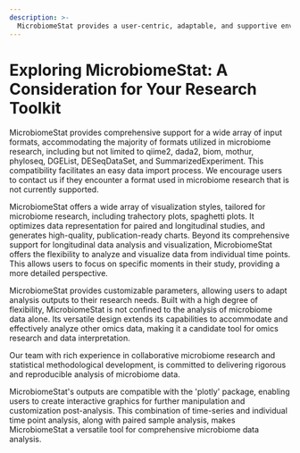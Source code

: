 ```yaml
---
description: >-
  MicrobiomeStat provides a user-centric, adaptable, and supportive environment for insightful microbiome data exploration.
---
```


# Exploring MicrobiomeStat: A Consideration for Your Research Toolkit

MicrobiomeStat provides comprehensive support for a wide array of input formats, accommodating the majority of formats utilized in microbiome research, including but not limited to qiime2, dada2, biom, mothur, phyloseq, DGEList, DESeqDataSet, and SummarizedExperiment. This compatibility facilitates an easy data import process. We encourage users to contact us if they encounter a format used in microbiome research that is not currently supported.

MicrobiomeStat offers a wide array of visualization styles, tailored for microbiome research, including trahectory plots, spaghetti plots. It optimizes data representation for paired and longitudinal studies, and generates high-quality, publication-ready charts. Beyond its comprehensive support for longitudinal data analysis and visualization, MicrobiomeStat offers the flexibility to analyze and visualize data from individual time points. This allows users to focus on specific moments in their study, providing a more detailed perspective. 

MicrobiomeStat provides customizable parameters, allowing users to adapt analysis outputs to their research needs. Built with a high degree of flexibility, MicrobiomeStat is not confined to the analysis of microbiome data alone. Its versatile design extends its capabilities to accommodate and effectively analyze other omics data, making it a candidate tool for omics research and data interpretation. 

Our team with rich experience in collaborative microbiome research and statistical methodological development, is committed to delivering rigorous and reproducible analysis of microbiome data.

MicrobiomeStat's outputs are compatible with the 'plotly' package, enabling users to create interactive graphics for further manipulation and customization post-analysis. This combination of time-series and individual time point analysis, along with paired sample analysis, makes MicrobiomeStat a versatile tool for comprehensive microbiome data analysis.

<figure><img src="../.gitbook/assets/DALL·E 2023-10-07 17.57.44 - Illustration of a collaborative research environment. A male scientist with European descent and a female scientist with South Asian descent are discu.png" alt=""><figcaption></figcaption></figure>
